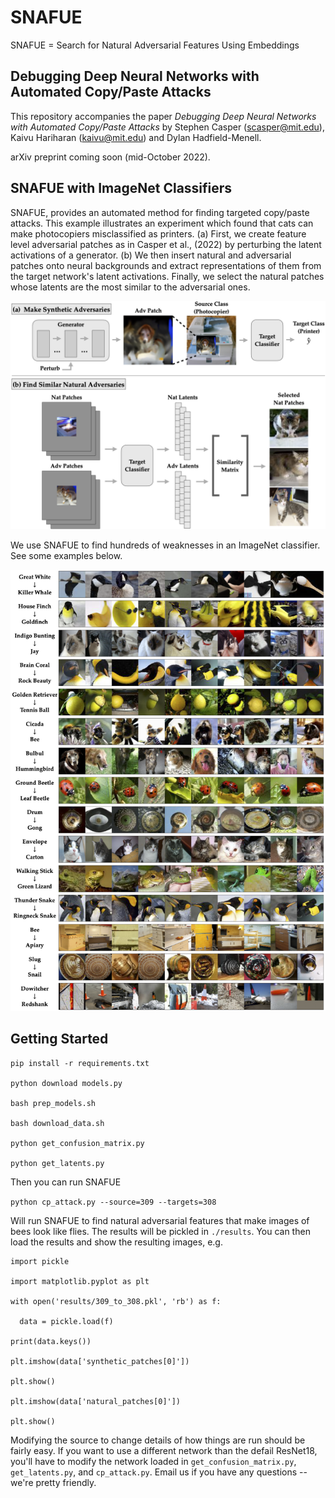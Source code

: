 # SNAFUE

SNAFUE = Search for Natural Adversarial Features Using Embeddings 

## Debugging Deep Neural Networks with Automated Copy/Paste Attacks

This repository accompanies the paper *Debugging Deep Neural Networks with Automated Copy/Paste Attacks* by Stephen Casper (scasper@mit.edu), Kaivu Hariharan (kaivu@mit.edu) and Dylan Hadfield-Menell. 

arXiv preprint coming soon (mid-October 2022).

## SNAFUE with ImageNet Classifiers

SNAFUE, provides an automated method for finding targeted copy/paste attacks. This example illustrates an experiment which found that cats can make photocopiers misclassified as printers. (a) First, we create feature level adversarial patches as in Casper et al., (2022) by perturbing the latent activations of a generator. (b) We then insert natural and adversarial patches onto neural backgrounds and extract representations of them from the target network's latent activations. Finally, we select the natural patches whose latents are the most similar to the adversarial ones.

![snafue diagram](figs/diagram.png)

We use SNAFUE to find hundreds of weaknesses in an ImageNet classifier. See some examples below. 

![examples](figs/nat_examples.png)

## Getting Started

```
pip install -r requirements.txt

python download models.py

bash prep_models.sh

bash download_data.sh

python get_confusion_matrix.py

python get_latents.py
```

Then you can run SNAFUE

```python cp_attack.py --source=309 --targets=308```

Will run SNAFUE to find natural adversarial features that make images of bees look like flies. The results will be pickled in ```./results```. You can then load the results and show the resulting images, e.g.

```
import pickle

import matplotlib.pyplot as plt

with open('results/309_to_308.pkl', 'rb') as f:

  data = pickle.load(f)
  
print(data.keys())

plt.imshow(data['synthetic_patches[0]'])

plt.show()

plt.imshow(data['natural_patches[0]'])

plt.show()

```

Modifying the source to change details of how things are run should be fairly easy. If you want to use a different network than the defail ResNet18, you'll have to modify the network loaded in ```get_confusion_matrix.py```, ```get_latents.py```, and ```cp_attack.py```. Email us if you have any questions -- we're pretty friendly. 
